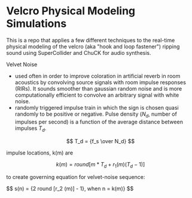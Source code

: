 # Velcro Physical Modeling Simulations

This is a repo that applies a few different techniques to the real-time physical modeling of the velcro (aka "hook and loop fastener") ripping sound using SuperCollider and ChuCK for audio synthesis. 


Velvet Noise
+ used often in order to improve coloration in artificial reverb in room acoustics by convolving source signals with room impulse responses (RIRs). It sounds smoother than gaussian random noise and is more computationally efficient to convolve an arbitrary signal with white noise. 
+ randomly triggered impulse train in which the sign is chosen quasi randomly to be positive or negative. Pulse density ($N_d$, number of impulses per second) is a function of the average distance between impulses $T_d$. 

$$ T_d = {f_s \over N_d} $$

impulse locations, k(m) are 

$$ k(m) = {round[m*T_d + r_1 (m)(T_d-1)]} $$ 

to create governing equation for velvet-noise sequence:

$$ s(n) = {2 round [r_2 (m)] - 1}, when n = k(m)} $$



